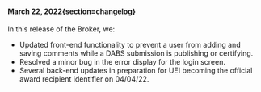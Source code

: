 #### March 22, 2022{section=changelog}
In this release of the Broker, we:

* Updated front-end functionality to prevent a user from adding and saving comments while a DABS submission is publishing or certifying.
* Resolved a minor bug in the error display for the login screen.
* Several back-end updates in preparation for UEI becoming the official award recipient identifier on 04/04/22.
